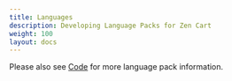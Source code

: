 ```yaml
---
title: Languages
description: Developing Language Packs for Zen Cart 
weight: 100 
layout: docs
---
```


Please also see [Code](/dev/code) for more language pack information. 

